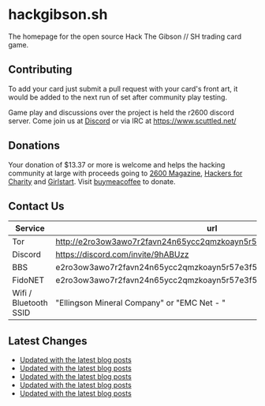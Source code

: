 # hackgibson.sh
The homepage for the open source Hack The Gibson // SH trading card game.


## Contributing

To add your card just submit a pull request with your card's front art, it would be added to the next run of set after community play testing.

Game play and discussions over the project is held the r2600 discord server. Come join us at [Discord](https://discord.com/invite/9hABUzz) or via IRC at https://www.scuttled.net/


## Donations

Your donation of $13.37 or more is welcome and helps the hacking community at large with proceeds going to [2600 Magazine](https://2600.com/), [Hackers for Charity](https://hackersforcharity.org) and [Girlstart](https://girlstart.org).  Visit [buymeacoffee](https://www.buymeacoffee.com/hackgibson.sh) to donate.


## Contact Us

Service | url
-|-
Tor | http://e2ro3ow3awo7r2favn24n65ycc2qmzkoayn5r57e3f56nvjwdcgg32ad.onion
Discord | https://discord.com/invite/9hABUzz
BBS | e2ro3ow3awo7r2favn24n65ycc2qmzkoayn5r57e3f56nvjwdcgg32ad.onion:23
FidoNET | e2ro3ow3awo7r2favn24n65ycc2qmzkoayn5r57e3f56nvjwdcgg32ad.onion:24554
Wifi / Bluetooth SSID | "Ellingson Mineral Company" or "EMC Net - <fidonet address>"

## Latest Changes
<!-- BLOG-POST-LIST:START -->
- [Updated with the latest blog posts](https://github.com/DFW2600/hackgibson.sh/commit/beba380c8dcfa8697bd4a9b3557a5618bed6dc1c)
- [Updated with the latest blog posts](https://github.com/DFW2600/hackgibson.sh/commit/19604f3ee185d58233cce65266ae4617a2d6b6da)
- [Updated with the latest blog posts](https://github.com/DFW2600/hackgibson.sh/commit/0446aa42a9a0d9523b5f1e7f28e403112475d65e)
- [Updated with the latest blog posts](https://github.com/DFW2600/hackgibson.sh/commit/ba95d3128f744663319107c7b09de3d3f297ea8f)
- [Updated with the latest blog posts](https://github.com/DFW2600/hackgibson.sh/commit/75352e7fe1cdc54982ea92a88a773be7458f17e8)
<!-- BLOG-POST-LIST:END -->
